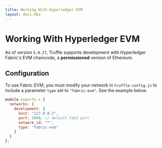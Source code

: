 ```yaml
---
title: Working With Hyperledger EVM
layout: docs.hbs
---
```

# Working With Hyperledger EVM
As of version `5.0.27`, Truffle supports development with Hyperledger Fabric's EVM chaincode, a **permissioned** version of Ethereum.

## Configuration
To use Fabric EVM, you must modify your network in `truffle-config.js` to include a parameter `type` set to `"fabric-evm"`. See the example below.

```javascript
module.exports = {
  networks: {
    development: {
      host: "127.0.0.1",
      port: 5000, // default Fab3 port
      network_id: "*",
      type: "fabric-evm"
    }
  }
};
```
